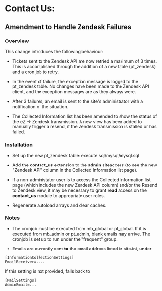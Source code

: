 # Contact Us: 
## Amendment to Handle Zendesk Failures


### Overview

This change introduces the following behaviour:

* Tickets sent to the Zendesk API are now retried a maximum of 3 times. 
This is accomplished through the addition of a new table (pt_zendesk) and a cron job to retry.  

* In the event of failure, the exception message is logged to the pt_zendesk table. No changes have been made to the 
 Zendesk API client, and the exception messages are as they always were.

* After 3 failures, an email is sent to the site's administrator with a notification of the situation.
 
* The Collected Information list has been amended to show the status of the eZ -> Zendesk transmission. 
 A new view has been added to manually trigger a resend, if the Zendesk transmission is stalled or has failed. 


### Installation

* Set up the new pt_zendesk table: execute sql/mysql/mysql.sql

* Add the **contact_us** extension to the **admin** siteaccess (to see the new "Zendesk API" column in the Collected Information list page).

* If a non-administator user is to access the Collected Information list page (which includes the new Zendesk API column)
and/or the Resend to Zendesk view, it may be necessary to grant **read** access on the **contact_us** module to 
appropriate user roles.

* Regenerate autoload arrays and clear caches.


### Notes

* The cronjob must be executed from mb_global or pt_global. If it is executed from mb_admin or pt_admin, 
blank emails may arrive. The cronjob is set up to run under the "frequent" group.

* Emails are currently sent **to** the email address listed in site.ini, under 

````
[InformationCollectionSettings] 
EmailReceiver=....
````

 If this setting is not provided, falls back to 
 
 ````
 [MailSettings] 
 AdminEmail=...
 ````
 
 
